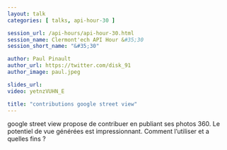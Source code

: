 ```yaml
---
layout: talk
categories: [ talks, api-hour-30 ]

session_url: /api-hours/api-hour-30.html
session_name: Clermont'ech API Hour &#35;30
session_short_name: "&#35;30"

author: Paul Pinault
author_url: https://twitter.com/disk_91
author_image: paul.jpeg

slides_url: 
video: yetnzVUHN_E

title: "contributions google street view"
---
```


google street view propose de contribuer en publiant ses photos 360. Le potentiel de vue générées est impressionnant. Comment l’utiliser et a quelles fins ?
